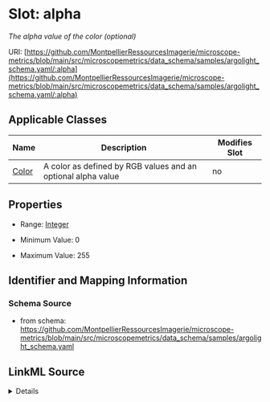 # Slot: alpha


_The alpha value of the color (optional)_



URI: [https://github.com/MontpellierRessourcesImagerie/microscope-metrics/blob/main/src/microscopemetrics/data_schema/samples/argolight_schema.yaml/:alpha](https://github.com/MontpellierRessourcesImagerie/microscope-metrics/blob/main/src/microscopemetrics/data_schema/samples/argolight_schema.yaml/:alpha)



<!-- no inheritance hierarchy -->




## Applicable Classes

| Name | Description | Modifies Slot |
| --- | --- | --- |
[Color](Color.md) | A color as defined by RGB values and an optional alpha value |  no  |







## Properties

* Range: [Integer](Integer.md)

* Minimum Value: 0

* Maximum Value: 255





## Identifier and Mapping Information







### Schema Source


* from schema: https://github.com/MontpellierRessourcesImagerie/microscope-metrics/blob/main/src/microscopemetrics/data_schema/samples/argolight_schema.yaml




## LinkML Source

<details>
```yaml
name: alpha
description: The alpha value of the color (optional)
from_schema: https://github.com/MontpellierRessourcesImagerie/microscope-metrics/blob/main/src/microscopemetrics/data_schema/samples/argolight_schema.yaml
rank: 1000
multivalued: false
ifabsent: int(255)
alias: alpha
owner: Color
domain_of:
- Color
range: integer
required: false
minimum_value: 0
maximum_value: 255

```
</details>